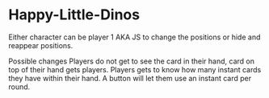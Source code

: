 # Happy-Little-Dinos

Either character can be player 1 AKA JS to change the positions or hide and reappear positions.

Possible changes
Players do not get to see the card in their hand, card on top of their hand gets players. Players gets to know how many instant cards they have within their hand. A button will let them use an instant card per round.
